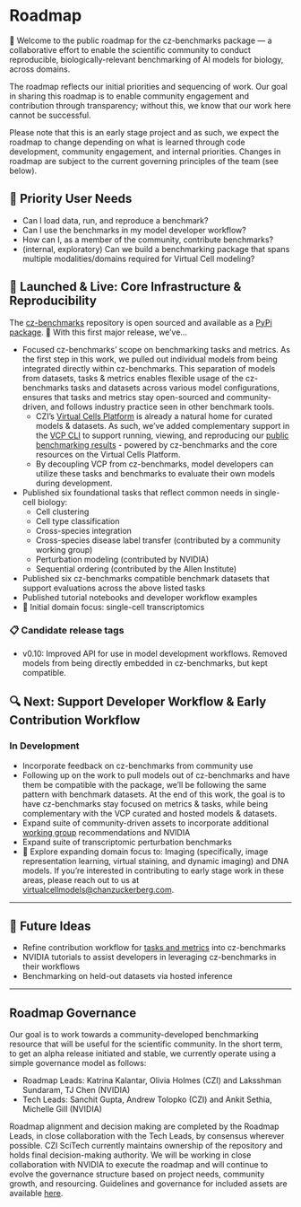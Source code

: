 # Roadmap

👋 Welcome to the public roadmap for the cz-benchmarks package — a collaborative effort to enable the scientific community to conduct reproducible, biologically-relevant benchmarking of AI models for biology, across domains.

The roadmap reflects our initial priorities and sequencing of work. Our goal in sharing this roadmap is to enable community engagement and contribution through transparency; without this, we know that our work here cannot be successful.

Please note that this is an early stage project and as such, we expect the roadmap to change depending on what is learned through code development, community engagement, and internal priorities. Changes in roadmap are subject to the current governing principles of the team (see below).


## 🙋 Priority User Needs

- Can I load data, run, and reproduce a benchmark?
- Can I use the benchmarks in my model developer workflow?
- How can I, as a member of the community, contribute benchmarks?
- (internal, exploratory) Can we build a benchmarking package that spans multiple modalities/domains required for Virtual Cell modeling?


## 🎯 Launched & Live: Core Infrastructure & Reproducibility

The [cz-benchmarks](https://github.com/chanzuckerberg/cz-benchmarks) repository is open sourced and available as a [PyPi package](https://pypi.org/project/cz-benchmarks/). 🎉 With this first major release, we’ve…

- Focused cz-benchmarks’ scope on benchmarking tasks and metrics. As the first step in this work, we pulled out individual models from being integrated directly within cz-benchmarks. This separation of models from datasets, tasks & metrics enables flexible usage of the cz-benchmarks tasks and datasets across various model configurations, ensures that tasks and metrics stay open-sourced and community-driven, and follows industry practice seen in other benchmark tools.
  - CZI’s [Virtual Cells Platform](http://virtualcellmodels.cziscience.com) is already a natural home for curated models & datasets. As such, we’ve added complementary support in the [VCP CLI](https://pypi.org/project/vcp-cli/) to support running, viewing, and reproducing our [public benchmarking results](https://virtualcellmodels.cziscience.com/benchmarks) - powered by cz-benchmarks and the core resources on the Virtual Cells Platform.
  - By decoupling VCP from cz-benchmarks, model developers can utilize these tasks and benchmarks to evaluate their own models during development.
- Published six foundational tasks that reflect common needs in single-cell biology:
  - Cell clustering
  - Cell type classification
  - Cross-species integration
  - Cross-species disease label transfer (contributed by a community working group)
  - Perturbation modeling (contributed by NVIDIA)
  - Sequential ordering (contributed by the Allen Institute)
- Published six cz-benchmarks compatible benchmark datasets that support evaluations across the above listed tasks
- Published tutorial notebooks and developer workflow examples
- 🔬 Initial domain focus: single-cell transcriptomics

### 📋 Candidate release tags

- v0.10: Improved API for use in model development workflows. Removed models from being directly embedded in cz-benchmarks, but kept compatible.


## 🔍 Next: Support Developer Workflow & Early Contribution Workflow

### In Development

- Incorporate feedback on cz-benchmarks from community use
- Following up on the work to pull models out of cz-benchmarks and have them be compatible with the package, we’ll be following the same pattern with benchmark datasets. At the end of this work, the goal is to have cz-benchmarks stay focused on metrics & tasks, while being complementary with the VCP curated and hosted models & datasets.
- Expand suite of community-driven assets to incorporate additional [working group](https://virtualcellmodels.cziscience.com/micro-pub/jamboree-launches-working-group) recommendations and NVIDIA
- Expand suite of transcriptomic perturbation benchmarks
- 🔬 Explore expanding domain focus to: Imaging (specifically, image representation learning, virtual staining, and dynamic imaging) and DNA models. If you’re interested in contributing to early stage work in these areas, please reach out to us at [virtualcellmodels@chanzuckerberg.com](mailto:virtualcellmodels@chanzuckerberg.com).

---

## 🚀 Future Ideas

- Refine contribution workflow for [tasks and metrics](https://chanzuckerberg.github.io/cz-benchmarks/assets.html) into cz-benchmarks
- NVIDIA tutorials to assist developers in leveraging cz-benchmarks in their workflows
- Benchmarking on held-out datasets via hosted inference

---

## Roadmap Governance

Our goal is to work towards a community-developed benchmarking resource that will be useful for the scientific community. In the short term, to get an alpha release initiated and stable, we currently operate using a simple governance model as follows:

- Roadmap Leads: Katrina Kalantar, Olivia Holmes (CZI) and Laksshman Sundaram, TJ Chen (NVIDIA)
- Tech Leads: Sanchit Gupta, Andrew Tolopko (CZI) and Ankit Sethia, Michelle Gill (NVIDIA)

Roadmap alignment and decision making are completed by the Roadmap Leads, in close collaboration with the Tech Leads, by consensus wherever possible. CZI SciTech currently maintains ownership of the repository and holds final decision-making authority. We will be working in close collaboration with NVIDIA to execute the roadmap and will continue to evolve the governance structure based on project needs, community growth, and resourcing. Guidelines and governance for included assets are available [here](https://chanzuckerberg.github.io/cz-benchmarks/assets.html).
